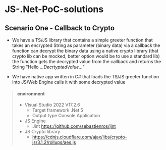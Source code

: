 # JS-.Net-PoC-solutions

## Scenario One - Callback to Crypto

- We have a TS/JS library that contains a simple greeter function that takes an encrypted String as parameter (binary data)
via a callback the function can decrypt the binary data using a native crypto library (that crypto lib can be mocked, better option would be to use a standard lib)
the function gets the decrypted value from the callback and returns the String "Hello *...DecrtyptedValue...*"

- We have native app written in C# that loads the TS/JS greeter function into JS/Web Engine calls it with some decrypted value

> #### environment
>	- Visual Studio 2022 V17.2.6
>		- Target framework .Net 5
>		- Output type Console Application
>	- JS Engine
>		- Jint  https://github.com/sebastienros/jint
>	- JS Crypto library
>		- https://cdnjs.cloudflare.com/ajax/libs/crypto-js/3.1.2/rollups/aes.js